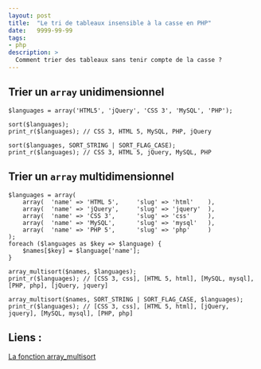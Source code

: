```yaml
---
layout: post
title:  "Le tri de tableaux insensible à la casse en PHP"
date:   9999-99-99
tags:
- php
description: >
  Comment trier des tableaux sans tenir compte de la casse ?
--- 
```


## Trier un `array` unidimensionnel

	$languages = array('HTML5', 'jQuery', 'CSS 3', 'MySQL', 'PHP');

	sort($languages);
	print_r($languages); // CSS 3, HTML 5, MySQL, PHP, jQuery

	sort($languages, SORT_STRING | SORT_FLAG_CASE);
	print_r($languages); // CSS 3, HTML 5, jQuery, MySQL, PHP

## Trier un `array` multidimensionnel

	$languages = array(
		array(	'name' => 'HTML 5',		'slug' => 'html'	),
		array(	'name' => 'jQuery',		'slug' => 'jquery'	),
		array(	'name' => 'CSS 3',		'slug' => 'css'		),
		array(	'name' => 'MySQL',		'slug' => 'mysql'	),
		array(	'name' => 'PHP 5',		'slug' => 'php'		)
	);
	foreach ($languages as $key => $language) {
	    $names[$key] = $language['name'];
	}

	array_multisort($names, $languages);
	print_r($languages); // [CSS 3, css], [HTML 5, html], [MySQL, mysql], [PHP, php], [jQuery, jquery]

	array_multisort($names, SORT_STRING | SORT_FLAG_CASE, $languages);
	print_r($languages); // [CSS 3, css], [HTML 5, html], [jQuery, jquery], [MySQL, mysql], [PHP, php]


## Liens :
[La fonction array_multisort](http://www.php.net/manual/fr/function.array-multisort.php)